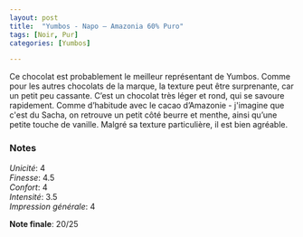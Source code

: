 ```yaml
---
layout: post
title:  "Yumbos - Napo – Amazonia 60% Puro"
tags: [Noir, Pur] 
categories: [Yumbos]

---
```



Ce chocolat est probablement le meilleur représentant de Yumbos. 
Comme pour les autres chocolats de la marque, la texture peut être surprenante, car un petit peu cassante. C’est un chocolat très léger et rond, qui se savoure rapidement. Comme d’habitude avec le cacao d’Amazonie - j'imagine que c'est du Sacha, on retrouve un petit côté beurre et menthe, ainsi qu’une petite touche de vanille. 
Malgré sa texture particulière, il est bien agréable.
### Notes

_Unicité_: 4  
_Finesse_: 4.5  
_Confort_: 4  
_Intensité_: 3.5  
_Impression générale_: 4

**Note finale**: 20/25